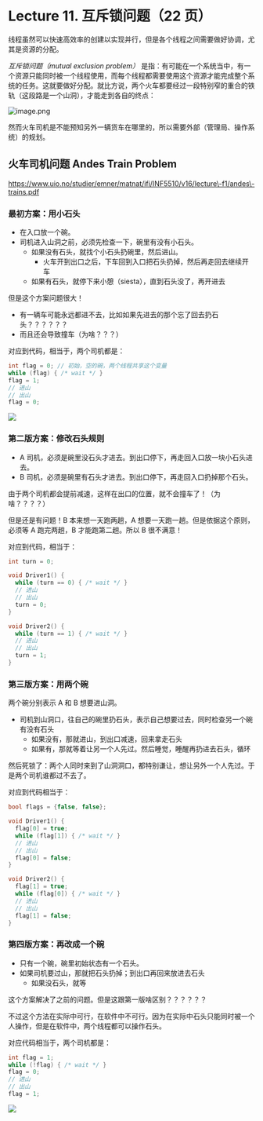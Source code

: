 
Lecture 11\. 互斥锁问题（22 页）
========================


线程虽然可以快速高效率的创建以实现并行，但是各个线程之间需要做好协调，尤其是资源的分配。


*互斥锁问题（mutual exclusion problem）* 是指：有可能在一个系统当中，有一个资源只能同时被一个线程使用，而每个线程都需要使用这个资源才能完成整个系统的任务。这就要做好分配。就比方说，两个火车都要经过一段特别窄的重合的铁轨（这段路是一个山洞），才能走到各自的终点：


![image.png](https://s2.loli.net/2023/06/11/sdcj7Sv9CGpNe3I.png)


然而火车司机是不能预知另外一辆货车在哪里的，所以需要外部（管理局、操作系统）的规划。


火车司机问题 Andes Train Problem
--------------------------


https://www.uio.no/studier/emner/matnat/ifi/INF5510/v16/lecture\-f1/andes\-trains.pdf


### 最初方案：用小石头


* 在入口放一个碗。
* 司机进入山洞之前，必须先检查一下，碗里有没有小石头。
	+ 如果没有石头，就找个小石头扔碗里，然后进山。
		- 火车开到出口之后，下车回到入口把石头扔掉，然后再走回去继续开车
	+ 如果有石头，就停下来小憩（siesta），直到石头没了，再开进去


但是这个方案问题很大！


* 有一辆车可能永远都进不去，比如如果先进去的那个忘了回去扔石头？？？？？？
* 而且还会导致撞车（为啥？？？）


对应到代码，相当于，两个司机都是：



```c
int flag = 0; // 初始，空的碗，两个线程共享这个变量
while (flag) { /* wait */ }
flag = 1;
// 进山
// 出山
flag = 0;

```

![](https://s2.loli.net/2023/06/12/aTwgypML7G12hIW.png)


### 第二版方案：修改石头规则


* A 司机，必须是碗里没石头才进去。到出口停下，再走回入口放一块小石头进去。
* B 司机，必须是碗里有石头才进去。到出口停下，再走回入口扔掉那个石头。


由于两个司机都会提前减速，这样在出口的位置，就不会撞车了！（为啥？？？？）


但是还是有问题！B 本来想一天跑两趟，A 想要一天跑一趟。但是依据这个原则，必须等 A 跑完两趟，B 才能跑第二趟。所以 B 很不满意！


对应到代码，相当于：



```c
int turn = 0;

void Driver1() {
  while (turn == 0) { /* wait */ }
  // 进山
  // 出山
  turn = 0;
}

void Driver2() {
  while (turn == 1) { /* wait */ }
  // 进山
  // 出山
  turn = 1;
}

```

### 第三版方案：用两个碗


两个碗分别表示 A 和 B 想要进山洞。


* 司机到山洞口，往自己的碗里扔石头，表示自己想要过去，同时检查另一个碗有没有石头
	+ 如果没有，那就进山，到出口减速，回来拿走石头
	+ 如果有，那就等着让另一个人先过。然后睡觉，睡醒再扔进去石头，循环


然后死锁了：两个人同时来到了山洞洞口，都特别谦让，想让另外一个人先过。于是两个司机谁都过不去了。


对应到代码相当于：



```c
bool flags = {false, false};

void Driver1() {
  flag[0] = true;
  while (flag[1]) { /* wait */ }
  // 进山
  // 出山
  flag[0] = false;
}

void Driver2() {
  flag[1] = true;
  while (flag[0]) { /* wait */ }
  // 进山
  // 出山
  flag[1] = false;
}

```

### 第四版方案：再改成一个碗


* 只有一个碗，碗里初始状态有一个石头。
* 如果司机要过山，那就把石头扔掉；到出口再回来放进去石头
	+ 如果没石头，就等


这个方案解决了之前的问题。但是这跟第一版啥区别？？？？？？


不过这个方法在实际中可行，在软件中不可行。因为在实际中石头只能同时被一个人操作，但是在软件中，两个线程都可以操作石头。


对应代码相当于，两个司机都是：



```c
int flag = 1;
while (!flag) { /* wait */ }
flag = 0;
// 进山
// 出山
flag = 1;

```

![](https://s2.loli.net/2023/06/12/mZKrhcgCQX48Swt.png)


